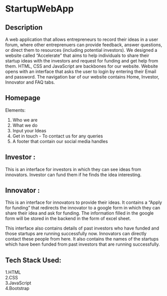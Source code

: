 # StartupWebApp

## Description

A web application that allows entrepreneurs to record their ideas in a user forum, where other entreprenuers can provide feedback, answer questions, or direct them to resources (including potential investors).
We designed a website called “Accelerate” that aims to help individuals to share their startup ideas with the investors and request for funding and get help from them.
HTML, CSS and JavaScript are backbones for our website.
Website opens with an interface that asks the user to login by entering their Email and password.
The navigation bar of our website contains Home, Investor, Innovator and FAQ tabs.
## Homepage 
 Elements:
1. Who we are
2. What we do
3. Input your Ideas 
4. Get in touch - To contact us for any queries
5. A footer that contain our social media handles
## Investor :
This is an interface for investors in which they can see ideas from innovators.
 Investor  can fund them if he finds the idea interesting.

## Innovator :
This is an interface for innovators to provide their ideas.
It contains a “Apply for funding” that redirects the innovator to a google form in which they can share their idea and ask for funding. The information filled in the google form will be stored in the backend in the form of excel sheet.

This interface also contains details of  past investors who have funded and those startups are running successfully now. Innovators can directly contact these people from here.
It also contains the names of the startups which have been funded from past investors that are running successfully.


## Tech Stack Used:
1.HTML <br>
2.CSS <br>
3.JavaScript <br>
4.Bootstrap <br>
